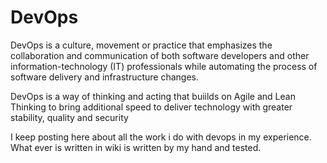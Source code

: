 # DevOps
DevOps is a culture, movement or practice that emphasizes the collaboration and communication of both software developers and other information-technology (IT) professionals while automating the process of software delivery and infrastructure changes.

DevOps is a way of thinking and acting that buiilds on Agile and Lean Thinking to bring additional speed to deliver technology with greater stability, quality and security


I keep posting here about all the work i do with devops in my experience. What ever is written in wiki is written by my hand and tested.
